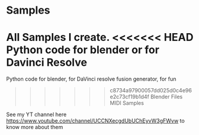 # Samples
All Samples I create.
<<<<<<< HEAD
Python code for blender or for Davinci Resolve
=======
Python code for blender, for DaVinci resolve fusion generator, for fun
>>>>>>> c8734a97900057dd025d0c4e96e2c73cf19b1d4f
Blender Files
MIDI Samples





See my YT channel here https://www.youtube.com/channel/UCCNXecgdUbUChEyvW3gFWvw to know more about them

